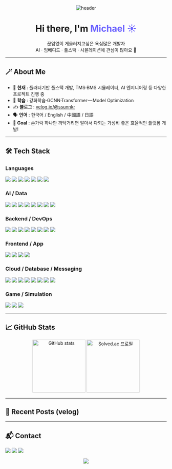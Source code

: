 <!-- 헤더 배너 -->
<p align="center">
  <img src="https://capsule-render.vercel.app/api?type=waving&color=auto&height=369&section=header&text=Hello%20World!&fontSize=90" alt="header" />
</p>

<!-- 인사말 & 소개 -->
<h1 align="center">Hi there, I'm <span style="color:#6C63FF;">Michael&nbsp;☀️</span></h1>
<p align="center">
  끊임없이 게을러지고싶은 욕심많은 개발자<br/>
  AI · 임베디드 · 풀스택 · 시뮬레이션에 관심이 많아요 🚀
</p>

---

## 🪄 About Me
- 🔭 **현재** : 플러터기반 풀스택 개발, TMS·BMS 시뮬레이터, AI 엔지니어링 등 다양한 프로젝트 진행 중  
- 🌱 **학습** : 강화학습·GCNN·Transformer — Model Optimization  
- ✍️ **블로그** : [velog.io/@ssunnkr](https://velog.io/@ssunnkr)  
- 🗣 **언어** : 한국어 / English / 中國語 / 日語
- 🎯 **Goal** : 손가락 하나만 까닥거리면 알아서 다되는 가성비 좋은 효율적인 플랫폼 개발!

---

## 🛠 Tech Stack

### Languages
<p>
  <img src="https://img.shields.io/badge/Python-3670A0?style=for-the-badge&logo=python&logoColor=ffdd54"/>
  <img src="https://img.shields.io/badge/Java-%23ED8B00.svg?style=for-the-badge&logo=java&logoColor=white"/>
  <img src="https://img.shields.io/badge/C++-%2300599C.svg?style=for-the-badge&logo=c%2B%2B&logoColor=white"/>
  <img src="https://img.shields.io/badge/JavaScript-F7DF1E?style=for-the-badge&logo=javascript&logoColor=black"/>
  <img src="https://img.shields.io/badge/TypeScript-3178C6?style=for-the-badge&logo=typescript&logoColor=white"/>
  <img src="https://img.shields.io/badge/Bash-4EAA25?style=for-the-badge&logo=gnu-bash&logoColor=white"/>
  <img src="https://img.shields.io/badge/SQL-4479A1?style=for-the-badge&logo=postgresql&logoColor=white"/>
</p>

### AI / Data
<p>
  <img src="https://img.shields.io/badge/PyTorch-%23EE4C2C.svg?style=for-the-badge&logo=PyTorch&logoColor=white"/>
  <img src="https://img.shields.io/badge/TensorFlow-FF6F00?style=for-the-badge&logo=tensorflow&logoColor=white"/>
  <img src="https://img.shields.io/badge/Keras-D00000?style=for-the-badge&logo=keras&logoColor=white"/>
  <img src="https://img.shields.io/badge/Scikit--learn-F7931E?style=for-the-badge&logo=scikit-learn&logoColor=white"/>
  <img src="https://img.shields.io/badge/LightGBM-9ACD32?style=for-the-badge&logo=lightgbm&logoColor=black"/>
  <img src="https://img.shields.io/badge/XGBoost-EF652A?style=for-the-badge&logo=xgboost&logoColor=white"/>
  <img src="https://img.shields.io/badge/Pandas-150458?style=for-the-badge&logo=pandas&logoColor=white"/>
  <img src="https://img.shields.io/badge/Numpy-013243?style=for-the-badge&logo=numpy&logoColor=white"/>
</p>

### Backend / DevOps
<p>
  <img src="https://img.shields.io/badge/FastAPI-009688?style=for-the-badge&logo=fastapi&logoColor=white"/>
  <img src="https://img.shields.io/badge/Django-092E20?style=for-the-badge&logo=django&logoColor=white"/>
  <img src="https://img.shields.io/badge/Node.js-339933?style=for-the-badge&logo=nodedotjs&logoColor=white"/>
  <img src="https://img.shields.io/badge/Docker-2496ED?style=for-the-badge&logo=docker&logoColor=white"/>
  <img src="https://img.shields.io/badge/Kubernetes-326CE5?style=for-the-badge&logo=kubernetes&logoColor=white"/>
  <img src="https://img.shields.io/badge/Git-F05032?style=for-the-badge&logo=git&logoColor=white"/>
  <img src="https://img.shields.io/badge/GitHub%20Actions-2088FF?style=for-the-badge&logo=github-actions&logoColor=white"/>
  <img src="https://img.shields.io/badge/Linux-FCC624?style=for-the-badge&logo=linux&logoColor=black"/>
</p>

### Frontend / App
<p>
  <img src="https://img.shields.io/badge/React-61DAFB?style=for-the-badge&logo=react&logoColor=black"/>
  <img src="https://img.shields.io/badge/Next.js-000000?style=for-the-badge&logo=next.js&logoColor=white"/>
  <img src="https://img.shields.io/badge/Flutter-02569B?style=for-the-badge&logo=flutter&logoColor=white"/>
  <img src="https://img.shields.io/badge/Tailwind-06B6D4?style=for-the-badge&logo=tailwindcss&logoColor=white"/>
</p>

### Cloud / Database / Messaging
<p>
  <img src="https://img.shields.io/badge/AWS-232F3E?style=for-the-badge&logo=amazon-aws&logoColor=white"/>
  <img src="https://img.shields.io/badge/GCP-4285F4?style=for-the-badge&logo=googlecloud&logoColor=white"/>
  <img src="https://img.shields.io/badge/Firebase-FFCA28?style=for-the-badge&logo=firebase&logoColor=black"/>
  <img src="https://img.shields.io/badge/PostgreSQL-4169E1?style=for-the-badge&logo=postgresql&logoColor=white"/>
  <img src="https://img.shields.io/badge/MySQL-4479A1?style=for-the-badge&logo=mysql&logoColor=white"/>
  <img src="https://img.shields.io/badge/MongoDB-47A248?style=for-the-badge&logo=mongodb&logoColor=white"/>
  <img src="https://img.shields.io/badge/Redis-DC382D?style=for-the-badge&logo=redis&logoColor=white"/>
  <img src="https://img.shields.io/badge/RabbitMQ-FF6600?style=for-the-badge&logo=rabbitmq&logoColor=white"/>
</p>

<!-- 기존 Game / Simulation 뱃지 (선택) -->
### Game / Simulation
<p>
  <img src="https://img.shields.io/badge/Unreal%20Engine-313131?style=for-the-badge&logo=unrealengine&logoColor=white"/>
  <img src="https://img.shields.io/badge/Unity-000000?style=for-the-badge&logo=unity&logoColor=white"/>
  <img src="https://img.shields.io/badge/ROS-22314E?style=for-the-badge&logo=ros&logoColor=white"/>
</p>

---

## 📈 GitHub Stats
<p align="center">
  <img src="https://github-readme-stats.vercel.app/api?username=ssunnkr&show_icons=true&theme=radical" alt="GitHub stats" height="165"/>
  <img src="http://mazassumnida.wtf/api/v2/generate_badge?boj=zircon10" alt="Solved.ac 프로필" height="165"/>
</p>

---

## 📝 Recent Posts (velog)
<!-- 최근 게시글 자동 불러오기: GitHub Action 사용 시 활용 -->
<!--
![Velog](https://velog-readme-stats.vercel.app/api/badge?name=ssunnkr)
-->

---

## 📬 Contact
<p>
  <a href="mailto:ssunnkr@gmail.com"><img src="https://img.shields.io/badge/Gmail-D14836?style=flat&logo=gmail&logoColor=white"/></a>
  <a href="https://velog.io/@ssunnkr"><img src="https://img.shields.io/badge/Velog-20C997?style=flat&logo=velog&logoColor=white"/></a>
  <a href="https://linkedin.com/in/your-linkedin"><img src="https://img.shields.io/badge/LinkedIn-0A66C2?style=flat&logo=linkedin&logoColor=white"/></a>
</p>

<p align="center">
  <img src="https://capsule-render.vercel.app/api?type=waving&color=auto&height=150&section=footer"/>
</p>
